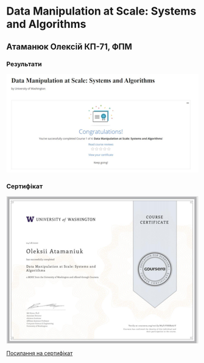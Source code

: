 <h1>Data Manipulation at Scale: Systems and Algorithms</h1>

<h2>Атаманюк Олексій КП-71, ФПМ</h2>

<h3>Результати</h3>

![results](finish.jpg)

<h3>Сертифікат</h3>

![Certificate](certificate.jpg)


[Посилання на сертифікат](https://coursera.org/share/2a169e006e7a2a732ae431289d101a9f)